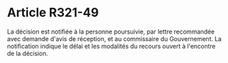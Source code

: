 # Article R321-49

La décision est notifiée à la personne poursuivie, par lettre recommandée avec demande d'avis de réception, et au commissaire du Gouvernement. La notification indique le délai et les modalités du recours ouvert à l'encontre de la décision.
